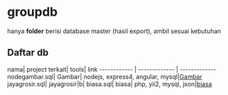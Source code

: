# groupdb
hanya **folder** berisi database master (hasil export), ambil sesuai kebutuhan
## Daftar db
nama| project terkait| tools| link
------------ | ------------- | -------------
nodegambar.sql| Gambar| nodejs, express4, angular, mysql|[Gambar](https://github.com/kamal-F/Gambar)
jayagrosir.sql| jayagrosir|b|
biasa.sql| biasa| php, yii2, mysql, json|[biasa](https://github.com/kamal-F/biasa)
